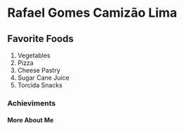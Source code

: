 <!DOCTYPE html>
<html>
<head>

</head>
<body>

<h1>Rafael Gomes Camizão Lima</h1>
<b><h2>Favorite Foods</h2></b>
<ol>
<li>Vegetables</li>
<li>Pizza</li>
<li>Cheese Pastry</li>
<li>Sugar Cane Juice</li>
<li>Torcida Snacks</li>
</ol>
<b></b>
  <h3>Achieviments</h3> 

<h4>More About Me</h4> 
  
</body>
</html>
